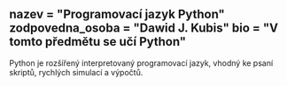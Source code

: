 nazev = "Programovací jazyk Python"
zodpovedna_osoba = "Dawid J. Kubis"
bio = "V tomto předmětu se učí Python"
---
Python je rozšířený interpretovaný programovací jazyk, vhodný 
ke psaní skriptů, rychlých simulací a výpočtů.
